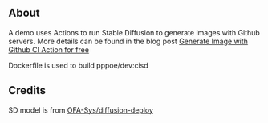 ## About

A demo uses Actions to run Stable Diffusion to generate images with Github servers. 
More details can be found in the blog post
[Generate Image with Github CI Action for free
](https://blog.haoxiang.org/2024/01/generate-image-with-github-ci-action-for-free/)

Dockerfile is used to build pppoe/dev:cisd 

## Credits

SD model is from [OFA-Sys/diffusion-deploy](https://github.com/OFA-Sys/diffusion-deploy)
